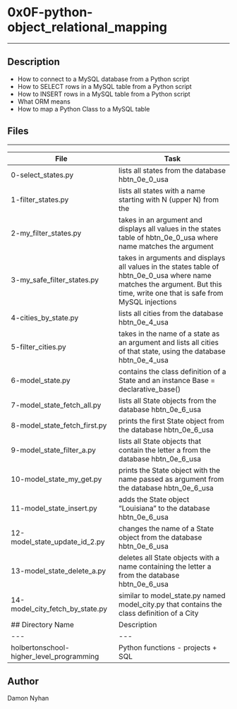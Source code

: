 # 0x0F-python-object_relational_mapping
---
## Description
* How to connect to a MySQL database from a Python script
* How to SELECT rows in a MySQL table from a Python script
* How to INSERT rows in a MySQL table from a Python script
* What ORM means
* How to map a Python Class to a MySQL table
## Files
---
File|Task
---|---
0-select_states.py | lists all states from the database hbtn_0e_0_usa
1-filter_states.py | lists all states with a name starting with N (upper N) from the 
2-my_filter_states.py | takes in an argument and displays all values in the states table of hbtn_0e_0_usa where name matches the argument
3-my_safe_filter_states.py | takes in arguments and displays all values in the states table of hbtn_0e_0_usa where name matches the argument. But this time, write one that is safe from MySQL injections
4-cities_by_state.py | lists all cities from the database hbtn_0e_4_usa
5-filter_cities.py | takes in the name of a state as an argument and lists all cities of that state, using the database hbtn_0e_4_usa
6-model_state.py | contains the class definition of a State and an instance Base = declarative_base()
7-model_state_fetch_all.py | lists all State objects from the database hbtn_0e_6_usa
8-model_state_fetch_first.py | prints the first State object from the database hbtn_0e_6_usa
9-model_state_filter_a.py | lists all State objects that contain the letter a from the database hbtn_0e_6_usa
10-model_state_my_get.py | prints the State object with the name passed as argument from the database hbtn_0e_6_usa
11-model_state_insert.py | adds the State object “Louisiana” to the database hbtn_0e_6_usa
12-model_state_update_id_2.py | changes the name of a State object from the database hbtn_0e_6_usa
13-model_state_delete_a.py | deletes all State objects with a name containing the letter a from the database hbtn_0e_6_usa
14-model_city_fetch_by_state.py | similar to model_state.py named model_city.py that contains the class definition of a City
## Directory Name | Description
---|---
holbertonschool-higher_level_programming | Python functions - projects + SQL
## Author
Damon Nyhan